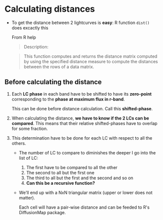 Calculating distances
======================

- To get the distance between 2 lightcurves is **easy**: R function `dist()`
  does excactly this

  From R help

  > Description:

  > This function computes and returns the distance matrix computed by
  > using the specified distance measure to compute the distances
  > between the rows of a data matrix.

Before calculating the distance
-------------------------------

1. Each __LC phase__  in each band have to be shifted to have its __zero-point__ 
   corresponding to the __phase at maximum flux in r-band__.

   This can be done before distance calculation. Call this **shifted-phase**.

2. When calculating the distance, **we have to know if the 2 LCs can be 
   compared**. This means that their relative shifted-phases have to overlap
   for some fraction.

3. This determination have to be done for each LC with respect to all the others.
   - The number of LC to compare to diminishes the deeper I go into the list of
     LC: 
     1. The first have to be compared to all the other
     2. The second to all but the first one 
     3. The third to all but the first and the second and so on
     4. **Can this be a recursive function?**

   - We'll end up with a NxN triangular matrix (upper or lower does not matter).

     Each cell will have a pair-wise distance and can be feeded to R's
     DiffusionMap package.


  